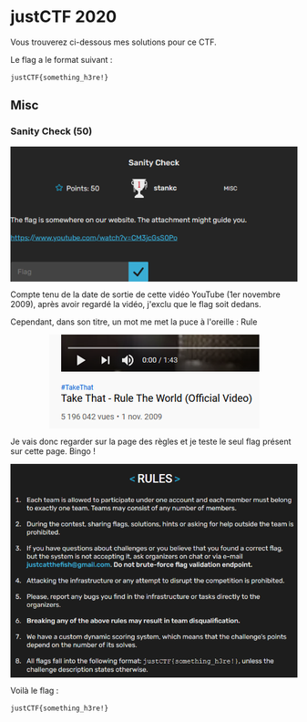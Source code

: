 # justCTF 2020

Vous trouverez ci-dessous mes solutions pour ce CTF.  
  
Le flag a le format suivant :
```
justCTF{something_h3re!}
```

## Misc

### Sanity Check (50)

<p align="center">
  <img src="https://raw.githubusercontent.com/Zyrfex/CTF/main/2021/justCTF%202020/Misc/Sanity%20Check/sanity_check.png" alt="Sanity Check" align="center">
</p>

Compte tenu de la date de sortie de cette vidéo YouTube (1er novembre 2009), après avoir regardé la vidéo, j'exclu que le flag soit dedans.

Cependant, dans son titre, un mot me met la puce à l'oreille : Rule

<p align="center">
  <img src="https://raw.githubusercontent.com/Zyrfex/CTF/main/2021/justCTF%202020/Misc/Sanity%20Check/youtube.png" alt="YouTube" align="center">
</p>

Je vais donc regarder sur la page des règles et je teste le seul flag présent sur cette page. Bingo !

<p align="center">
  <img src="https://raw.githubusercontent.com/Zyrfex/CTF/main/2021/justCTF%202020/Misc/Sanity%20Check/rules.png" alt="Rules" align="center">
</p>

Voilà le flag :

```
justCTF{something_h3re!}
```
